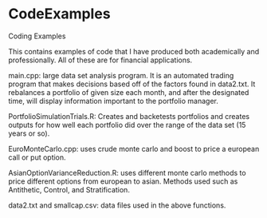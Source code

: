 CodeExamples
============

Coding Examples

This contains examples of code that I have produced both academically and professionally.  All of these are for financial
applications.

main.cpp:  large data set analysis program.  It is an automated trading program that makes decisions based off of 
the factors found in data2.txt.  It rebalances a portfolio of given size each month, and after the designated time, 
will display information important to the portfolio manager.

PortfolioSimulationTrials.R:  Creates and backetests portfolios and creates outputs for how well each portfolio did over 
the range of the data set (15 years or so).

EuroMonteCarlo.cpp:  uses crude monte carlo and boost to price a european call or put option.

AsianOptionVarianceReduction.R:  uses different monte carlo methods to price different options from european to asian.
Methods used such as Antithetic, Control, and Stratification.

data2.txt and smallcap.csv:  data files used in the above functions.
